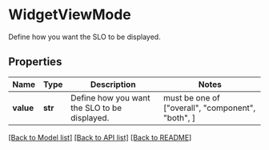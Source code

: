 # WidgetViewMode

Define how you want the SLO to be displayed.
## Properties
Name | Type | Description | Notes
------------ | ------------- | ------------- | -------------
**value** | **str** | Define how you want the SLO to be displayed. |  must be one of ["overall", "component", "both", ]

[[Back to Model list]](README.md#documentation-for-models) [[Back to API list]](README.md#documentation-for-api-endpoints) [[Back to README]](README.md)


